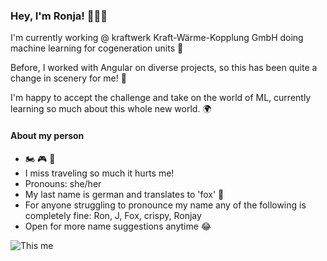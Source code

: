 
<!--
**ronjafuchs/ronjafuchs** is a ✨ _special_ ✨ repository because its `README.md` (this file) appears on your GitHub profile.

Here are some ideas to get you started:

- 🔭 I’m currently working on ...
- 🌱 I’m currently learning ...
- 👯 I’m looking to collaborate on ...
- 🤔 I’m looking for help with ...
- 💬 Ask me about ...
- 📫 How to reach me: ...
- 😄 Pronouns: ...
- ⚡ Fun fact: ...
-->

### Hey, I'm Ronja! 🙋🏻‍♀️

I'm currently working @ kraftwerk Kraft-Wärme-Kopplung GmbH doing machine learning for cogeneration units 🧡 

Before, I worked with Angular on diverse projects, so this has been quite a change in scenery for me! 🌅 

I'm happy to accept the challenge and take on the world of ML, currently learning so much about this whole new world. 🌍


#### About my person 

- 🏍 🎮 🥊
- I miss traveling so much it hurts me! 
- Pronouns: she/her
- My last name is german and translates to 'fox' 🦊
- For anyone struggling to pronounce my name any of the following is completely fine: Ron, J, Fox, crispy, Ronjay 
- Open for more name suggestions anytime 😂


![This me](https://media.giphy.com/media/QxE3vw3DVntMQ/giphy.gif?cid=ecf05e47ge18qxykgh0qvn3cyqf8gkwqtgfi4n2kdv5vs6ll&rid=giphy.gif)
